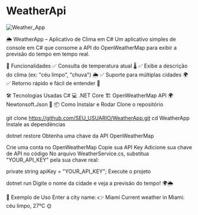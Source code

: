 # WeatherApi

![Weather_App](https://github.com/user-attachments/assets/c6ef079c-a9ac-40e3-ba25-d2fb98b136d4)


🌦️ WeatherApp – Aplicativo de Clima em C#
Um aplicativo simples de console em C# que consome a API do OpenWeatherMap para exibir a previsão do tempo em tempo real.

🚀 Funcionalidades
✅ Consulta de temperatura atual 🌡️
✅ Exibe a descrição do clima (ex: "céu limpo", "chuva") 🌦️
✅ Suporte para múltiplas cidades 🌍
✅ Retorno rápido e fácil de entender 🏃

🛠️ Tecnologias Usadas
C# 💻
.NET Core 🏗️
OpenWeatherMap API 🌍
Newtonsoft.Json 📜
📦 Como Instalar e Rodar
Clone o repositório

git clone https://github.com/SEU_USUARIO/WeatherApp.git
cd WeatherApp
Instale as dependências

dotnet restore
Obtenha uma chave da API OpenWeatherMap

Crie uma conta no OpenWeatherMap
Copie sua API Key
Adicione sua chave de API no código
No arquivo WeatherService.cs, substitua "YOUR_API_KEY" pela sua chave real:

private string apiKey = "YOUR_API_KEY";
Execute o projeto

dotnet run
Digite o nome da cidade e veja a previsão do tempo! 🌍🌦️

📸 Exemplo de Uso
Enter a city name:
  👉 Miami
Current weather in Miami: céu limpo, 27°C 🌞
